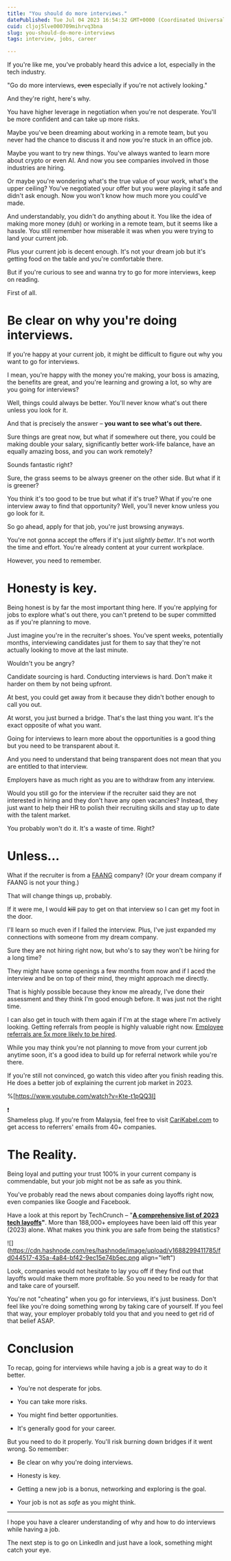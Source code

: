 ```yaml
---
title: "You should do more interviews."
datePublished: Tue Jul 04 2023 16:54:32 GMT+0000 (Coordinated Universal Time)
cuid: cljoj5lve000709mihrvq3bna
slug: you-should-do-more-interviews
tags: interview, jobs, career

---
```


If you're like me, you've probably heard this advice a lot, especially in the tech industry.

"Go do more interviews, <s>even</s> especially if you're not actively looking."

And they're right, here's why.

You have higher leverage in negotiation when you're not desperate. You'll be more confident and can take up more risks.

Maybe you've been dreaming about working in a remote team, but you never had the chance to discuss it and now you're stuck in an office job.

Maybe you want to try new things. You've always wanted to learn more about crypto or even AI. And now you see companies involved in those industries are hiring.

Or maybe you're wondering what's the true value of your work, what's the upper ceiling? You've negotiated your offer but you were playing it safe and didn't ask enough. Now you won't know how much more you could've made.

And understandably, you didn't do anything about it. You like the idea of making more money (duh) or working in a remote team, but it seems like a hassle. You still remember how miserable it was when you were trying to land your current job.

Plus your current job is decent enough. It's not your dream job but it's getting food on the table and you're comfortable there.

But if you're curious to see and wanna try to go for more interviews, keep on reading.

First of all.

# Be clear on why you're doing interviews.

If you're happy at your current job, it might be difficult to figure out why you want to go for interviews.

I mean, you're happy with the money you're making, your boss is amazing, the benefits are great, and you're learning and growing a lot, so why are you going for interviews?

Well, things could always be better. You'll never know what's out there unless you look for it.

And that is precisely the answer – **you want to see what's out there.**

Sure things are great now, but what if somewhere out there, you could be making double your salary, significantly better work-life balance, have an equally amazing boss, and you can work remotely?

Sounds fantastic right?

Sure, the grass seems to be always greener on the other side. But what if it is greener?

You think it's too good to be true but what if it's true? What if you're one interview away to find that opportunity? Well, you'll never know unless you go look for it.

So go ahead, apply for that job, you're just browsing anyways.

You're not gonna accept the offers if it's just *slightly better*. It's not worth the time and effort. You're already content at your current workplace.

However, you need to remember.

# Honesty is key.

Being honest is by far the most important thing here. If you're applying for jobs to explore what's out there, you can't pretend to be super committed as if you're planning to move.

Just imagine you're in the recruiter's shoes. You've spent weeks, potentially months, interviewing candidates just for them to say that they're not actually looking to move at the last minute.

Wouldn't you be angry?

Candidate sourcing is hard. Conducting interviews is hard. Don't make it harder on them by not being upfront.

At best, you could get away from it because they didn't bother enough to call you out.

At worst, you just burned a bridge. That's the last thing you want. It's the exact opposite of what you want.

Going for interviews to learn more about the opportunities is a good thing but you need to be transparent about it.

And you need to understand that being transparent does not mean that you are entitled to that interview.

Employers have as much right as you are to withdraw from any interview.

Would you still go for the interview if the recruiter said they are not interested in hiring and they don't have any open vacancies? Instead, they just want to help their HR to polish their recruiting skills and stay up to date with the talent market.

You probably won't do it. It's a waste of time. Right?

# Unless...

What if the recruiter is from a [FAANG](https://www.fastcompany.com/90790394/what-are-the-faang-companies#:~:text=FAANG%20refers%20to%20Meta%20(formerly%20Facebook)%2C%20Apple%2C%20Amazon%2C%20Netflix%2C%20and%20Alphabet%20(Google).) company? (Or your dream company if FAANG is not your thing.)

That will change things up, probably.

If it were me, I would <s>kill</s> pay to get on that interview so I can get my foot in the door.

I'll learn so much even if I failed the interview. Plus, I've just expanded my connections with someone from my dream company.

Sure they are not hiring right now, but who's to say they won't be hiring for a long time?

They might have some openings a few months from now and if I aced the interview and be on top of their mind, they might approach me directly.

That is highly possible because they know me already, I've done their assessment and they think I'm good enough before. It was just not the right time.

I can also get in touch with them again if I'm at the stage where I'm actively looking. Getting referrals from people is highly valuable right now. [Employee referrals are 5x more likely to be hired](https://erinapp.com/blog/employee-referral-statistics-you-need-to-know-for-2023-infographic/#:~:text=Employee%20Referrals%20are%C2%A05x%C2%A0more%20likely%20to%20be%20hired.).

While you may think you're not planning to move from your current job anytime soon, it's a good idea to build up for referral network while you're there.

If you're still not convinced, go watch this video after you finish reading this. He does a better job of explaining the current job market in 2023.

%[https://www.youtube.com/watch?v=Kte-t1pQQ3I] 

<div data-node-type="callout">
<div data-node-type="callout-emoji">❗</div>
<div data-node-type="callout-text">Shameless plug. If you're from Malaysia, feel free to visit <a target="_blank" rel="noopener noreferrer nofollow" href="https://CariKabel.com" style="pointer-events: none">CariKabel.com</a> to get access to referrers' emails from 40+ companies.</div>
</div>

# The Reality.

Being loyal and putting your trust 100% in your current company is commendable, but your job might not be as safe as you think.

You've probably read the news about companies doing layoffs right now, even companies like Google and Facebook.

Have a look at this report by TechCrunch – "[**A comprehensive list of 2023 tech layoffs**](https://techcrunch.com/2023/06/29/tech-industry-layoffs-2023/)**"**. More than 188,000+ employees have been laid off this year (2023) alone. What makes you think you are safe from being the statistics?

![](https://cdn.hashnode.com/res/hashnode/image/upload/v1688299411785/fd044517-435a-4a84-bf42-9ec15e74b5ec.png align="left")

Look, companies would not hesitate to lay you off if they find out that layoffs would make them more profitable. So you need to be ready for that and take care of yourself.

You're not "cheating" when you go for interviews, it's just business. Don't feel like you're doing something wrong by taking care of yourself. If you feel that way, your employer probably told you that and you need to get rid of that belief ASAP.

# Conclusion

To recap, going for interviews while having a job is a great way to do it better.

* You're not desperate for jobs.
    
* You can take more risks.
    
* You might find better opportunities.
    
* It's generally good for your career.
    

But you need to do it properly. You'll risk burning down bridges if it went wrong. So remember:

* Be clear on why you're doing interviews.
    
* Honesty is key.
    
* Getting a new job is a bonus, networking and exploring is the goal.
    
* Your job is not as *safe* as you might think.
    

---

I hope you have a clearer understanding of why and how to do interviews while having a job.

The next step is to go on LinkedIn and just have a look, something might catch your eye.